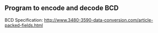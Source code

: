 ## Program to encode and decode BCD

BCD Specification:
http://www.3480-3590-data-conversion.com/article-packed-fields.html